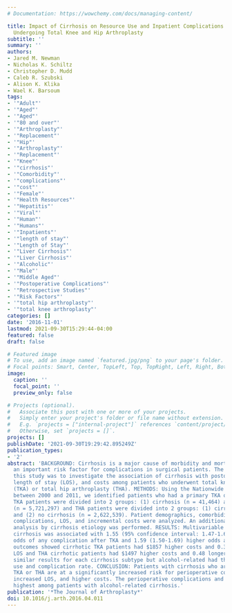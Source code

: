 ```yaml
---
# Documentation: https://wowchemy.com/docs/managing-content/

title: Impact of Cirrhosis on Resource Use and Inpatient Complications in Patients
  Undergoing Total Knee and Hip Arthroplasty
subtitle: ''
summary: ''
authors:
- Jared M. Newman
- Nicholas K. Schiltz
- Christopher D. Mudd
- Caleb R. Szubski
- Alison K. Klika
- Wael K. Barsoum
tags:
- '"Adult"'
- '"Aged"'
- '"Aged"'
- '"80 and over"'
- '"Arthroplasty"'
- '"Replacement"'
- '"Hip"'
- '"Arthroplasty"'
- '"Replacement"'
- '"Knee"'
- '"cirrhosis"'
- '"Comorbidity"'
- '"complications"'
- '"cost"'
- '"Female"'
- '"Health Resources"'
- '"Hepatitis"'
- '"Viral"'
- '"Human"'
- '"Humans"'
- '"Inpatients"'
- '"length of stay"'
- '"Length of Stay"'
- '"Liver Cirrhosis"'
- '"Liver Cirrhosis"'
- '"Alcoholic"'
- '"Male"'
- '"Middle Aged"'
- '"Postoperative Complications"'
- '"Retrospective Studies"'
- '"Risk Factors"'
- '"total hip arthroplasty"'
- '"total knee arthroplasty"'
categories: []
date: '2016-11-01'
lastmod: 2021-09-30T15:29:44-04:00
featured: false
draft: false

# Featured image
# To use, add an image named `featured.jpg/png` to your page's folder.
# Focal points: Smart, Center, TopLeft, Top, TopRight, Left, Right, BottomLeft, Bottom, BottomRight.
image:
  caption: ''
  focal_point: ''
  preview_only: false

# Projects (optional).
#   Associate this post with one or more of your projects.
#   Simply enter your project's folder or file name without extension.
#   E.g. `projects = ["internal-project"]` references `content/project/deep-learning/index.md`.
#   Otherwise, set `projects = []`.
projects: []
publishDate: '2021-09-30T19:29:42.895249Z'
publication_types:
- '2'
abstract: 'BACKGROUND: Cirrhosis is a major cause of morbidity and mortality and is
  an important risk factor for complications in surgical patients. The purpose of
  this study was to investigate the association of cirrhosis with postoperative complications,
  length of stay (LOS), and costs among patients who underwent total knee arthroplasty
  (TKA) or total hip arthroplasty (THA). METHODS: Using the Nationwide Inpatient Sample
  between 2000 and 2011, we identified patients who had a primary TKA or primary THA.
  TKA patients were divided into 2 groups: (1) cirrhosis (n = 41,464) and (2) no cirrhosis
  (n = 5,721,297) and THA patients were divided into 2 groups: (1) cirrhosis (n = 27,401)
  and (2) no cirrhosis (n = 2,622,539). Patient demographics, comorbidities, perioperative
  complications, LOS, and incremental costs were analyzed. An additional subgroup
  analysis by cirrhosis etiology was performed. RESULTS: Multivariable analysis revealed
  cirrhosis was associated with 1.55 (95% confidence interval: 1.47-1.63) times higher
  odds of any complication after TKA and 1.59 (1.50-1.69) higher odds after THA. Adjusted
  outcomes showed cirrhotic TKA patients had $1857 higher costs and 0.30 days longer
  LOS and THA cirrhotic patients had $1497 higher costs and 0.48 longer LOS. We found
  similar results for each cirrhosis subtype but alcohol-related had the highest resource
  use and complication rate. CONCLUSION: Patients with cirrhosis who are undergoing
  TKA or THA are at a significantly increased risk for perioperative complications,
  increased LOS, and higher costs. The perioperative complications and costs were
  highest among patients with alcohol-related cirrhosis.'
publication: '*The Journal of Arthroplasty*'
doi: 10.1016/j.arth.2016.04.011
---
```

